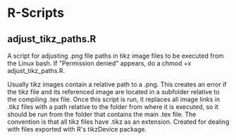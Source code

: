 # R-Scripts
## adjust_tikz_paths.R
A script for adjusting .png file paths in tikz image files to be executed from the Linux bash. If "Permission denied" appears, do a chmod +x adjust_tikz_paths.R.

Usually tikz images contain a relative path to a .png. This creates an error if the tikz file and its referenced image are located in a subfolder relative to the compiling .tex file.
Once this script is run, it replaces all image links in .tikz files with a path relative to the folder from where it is executed, so it should be run from the folder that contains the main .tex file.
The convention is that all tikz files have .tikz as an extension.
Created for dealing with files exported with R's tikzDevice package.
